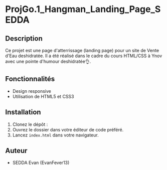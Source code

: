 # ProjGo.1_Hangman_Landing_Page_SEDDA

## Description

Ce projet est une page d'atterrissage (landing page) pour un site de Vente d'Eau deshidratée. Il a été réalisé dans le cadre du cours HTML/CSS à Ynov avec une pointe d'humour deshidratée👌.

## Fonctionnalités

- Design responsive
- Utilisation de HTML5 et CSS3

## Installation

1. Clonez le dépôt :
2. Ouvrez le dossier dans votre éditeur de code préféré.
3. Lancez `index.html` dans votre navigateur.

## Auteur

- SEDDA Evan (EvanFever13)